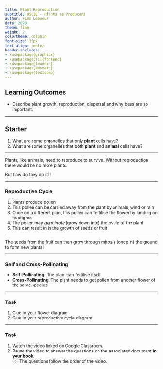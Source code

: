 ```yaml
---
title: Plant Reproduction
subtitle: 9SCIE - Plants as Producers
author: Finn LeSueur
date: 2020
theme: finn
weight: 2
colortheme: dolphin
font-size: 35px
text-align: center
header-includes:
- \usepackage{graphicx}
- \usepackage[T1]{fontenc}
- \usepackage{lmodern}
- \usepackage{amsmath}
- \usepackage{textcomp}
---
```


## Learning Outcomes

- Describe plant growth, reproduction, dispersal and why bees are so important.

---

## Starter

1. What are some organelles that only __plant__ cells have?
2. What are some organelles that both __plant__ and __animal__ cells have?

---

Plants, like animals, need to reproduce to survive. Without reproduction there would be no more plants.

But how do they do it?!

---

### Reproductive Cycle

1. Plants produce pollen
2. This pollen can be carried away from the plant by animals, wind or rain
3. Once on a different plan, this pollen can fertilise the flower by landing on its stigma
4. The pollen may _germinate_ (grow down into) the ovule of the plant
5. This can result in in the growth of seeds or fruit

---

The seeds from the fruit can then grow through mitosis (once in) the ground to form new plants!

---

### Self and Cross-Pollinating

- __Self-Pollinating__: The plant can fertilise itself
- __Cross-Pollinating__: The plant needs to get pollen from another flower of the same species

---

### Task

1. Glue in your flower diagram
2. Glue in your reproductive cycle diagram

---

### Task

1. Watch the video linked on Google Classroom.
2. Pause the video to answer the questions on the associated document __in your book__.
	- The questions follow the order of the video.

